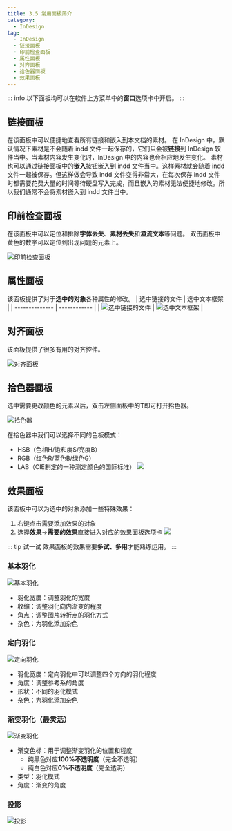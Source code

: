 ```yaml
---
title: 3.5 常用面板简介
category:
  - InDesign
tag:
  - InDesign
  - 链接面板
  - 印前检查面板
  - 属性面板
  - 对齐面板
  - 拾色器面板
  - 效果面板
---
```


::: info
以下面板均可以在软件上方菜单中的**窗口**选项卡中开启。
:::

## 链接面板
在该面板中可以便捷地查看所有链接和嵌入到本文档的素材。
在 InDesign 中，默认情况下素材是不会随着 indd 文件一起保存的，它们只会被**链接**到 InDesign 软件当中。当素材内容发生变化时，InDesign 中的内容也会相应地发生变化。
素材也可以通过链接面板中的**嵌入**按钮嵌入到 indd 文件当中。这样素材就会随着 indd 文件一起被保存。但这样做会导致 indd 文件变得非常大，在每次保存 indd 文件时都需要花费大量的时间等待硬盘写入完成，而且嵌入的素材无法便捷地修改。所以我们通常不会将素材嵌入到 indd 文件当中。

## 印前检查面板
在该面板中可以定位和排除**字体丢失**、**素材丢失**和**溢流文本**等问题。
双击面板中黄色的数字可以定位到出现问题的元素上。

![印前检查面板](../data/Pastedimage20230501171751.jpg)

## 属性面板
该面板提供了对于**选中的对象**各种属性的修改。
| 选中链接的文件 | 选中文本框架 |
| -------------- | ------------ |
|  ![选中链接的文件](../data/Pastedimage20230809214525.jpg)  | ![选中文本框架](../data/Pastedimage20230809214558.jpg) |

## 对齐面板
该面板提供了很多有用的对齐控件。

![对齐面板](../data/Pastedimage20230502180115.jpg)

## 拾色器面板
选中需要更改颜色的元素以后，双击左侧面板中的**T**即可打开拾色器。

![拾色器](../data/Pastedimage20230502180300.jpg)

在拾色器中我们可以选择不同的色板模式：
- HSB（色相H/饱和度S/亮度B）
- RGB（红色R/蓝色B/绿色G）
- LAB（CIE制定的一种测定颜色的国际标准）
![](../data/Pastedimage20230502180614.jpg)

## 效果面板
该面板中可以为选中的对象添加一些特殊效果：
1. 右键点击需要添加效果的对象
2. 选择**效果**->**需要的效果**直接进入对应的效果面板选项卡
![](../data/Pastedimage20230809212613.jpg)

::: tip 试一试
效果面板的效果需要**多试、多用**才能熟练运用。
:::
### 基本羽化
![基本羽化](../data/Pastedimage20230809213014.jpg)

- 羽化宽度：调整羽化的宽度
- 收缩：调整羽化向内渐变的程度
- 角点：调整图片转折点的羽化方式
- 杂色：为羽化添加杂色

### 定向羽化
![定向羽化](../data/Pastedimage20230809213609.jpg)

- 羽化宽度：定向羽化中可以调整四个方向的羽化程度
- 角度：调整参考系的角度
- 形状：不同的羽化模式
- 杂色：为羽化添加杂色

### 渐变羽化（最灵活）
![渐变羽化](../data/Pastedimage20230809213955.jpg)

- 渐变色标：用于调整渐变羽化的位置和程度
    - 纯黑色对应**100%不透明度**（完全不透明）
    - 纯白色对应**0%不透明度**（完全透明）
- 类型：羽化模式
- 角度：渐变的角度

### 投影
![投影](../data/Pastedimage20230809214321.jpg)
